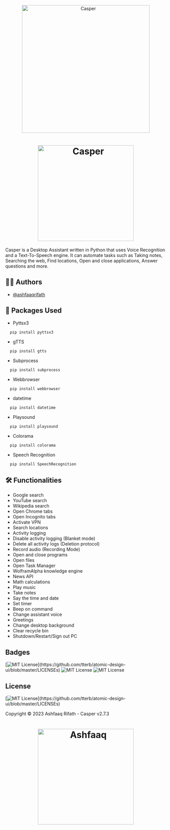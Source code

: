 <p align="center">
  <img width="400" src="casper.gif" alt="Casper">
</p>
<h1 align="center">
  <img width="300" src="casper_title.png" alt="Casper"><br>
</h1>

Casper is a Desktop Assistant written in Python that uses Voice Recognition and a Text-To-Speech engine. It can automate tasks such as Taking notes, Searching the web, Find locations, Open and close applications, Answer questions and more.


## 👨‍💻 Authors

- [@ashfaaqrifath](https://www.github.com/ashfaaqrifath)


## 📕 Packages Used
* Pyttsx3
```
  pip install pyttsx3
```

* gTTS
```
  pip install gtts
```

* Subprocess
```
  pip install subprocess
```

* Webbrowser
```
  pip install webbrowser
```

* datetime
```
  pip install datetime
```

* Playsound
```
  pip install playsound
```

* Colorama
```
  pip install colorama
```

* Speech Recognition
```
  pip install SpeechRecognition
```
## 🛠️ Functionalities

- Google search
- YouTube search
- Wikipedia search
- Open Chrome tabs
- Open Incognito tabs
- Activate VPN
- Search locations
- Activity logging
- Disable activity logging (Blanket mode)
- Delete all activity logs (Deletion protocol)
- Record audio (Recording Mode)
- Open and close programs
- Open files
- Open Task Manager
- WolframAlpha knowledge engine
- News API
- Math calculations
- Play music
- Take notes
- Say the time and date
- Set timer
- Beep on command
- Change assistant voice
- Greetings
- Change desktop background
- Clear recycle bin
- Shutdown/Restart/Sign out PC


## Badges

[![MIT License](https://img.shields.io/apm/l/atomic-design-ui.svg?)](https://github.com/tterb/atomic-design-ui/blob/master/LICENSEs)
![MIT License](https://img.shields.io/github/followers/ashfaaqrifath?style=social)
![MIT License](https://img.shields.io/github/stars/ashfaaqrifath/Casper?style=social)



## License

[![MIT License](https://img.shields.io/apm/l/atomic-design-ui.svg?)](https://github.com/tterb/atomic-design-ui/blob/master/LICENSEs)

Copyright © 2023 Ashfaaq Rifath - Casper v2.7.3


##
<h1 align="center">
  <img width="300" src="https://ashfaaqrifath.github.io/aqlogo9.png" alt="Ashfaaq">
</h1>
